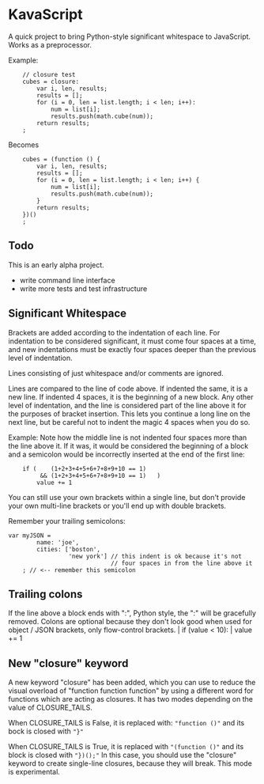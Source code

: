 # KavaScript #

A quick project to bring Python-style significant whitespace to JavaScript.  Works as a preprocessor.

Example:

        // closure test
        cubes = closure:
            var i, len, results;
            results = [];
            for (i = 0, len = list.length; i < len; i++):
                num = list[i];
                results.push(math.cube(num));
            return results;
        ;

Becomes

        cubes = (function () {
            var i, len, results;
            results = [];
            for (i = 0, len = list.length; i < len; i++) {
                num = list[i];
                results.push(math.cube(num));
            }
            return results;
        })()
        ;

## Todo ##

This is an early alpha project.

- write command line interface
- write more tests and test infrastructure

## Significant Whitespace ##

Brackets are added according to the indentation of each line.
For indentation to be considered significant, it must come
four spaces at a time, and new indentations must be exactly four
spaces deeper than the previous level of indentation.

Lines consisting of just whitespace and/or comments are ignored.

Lines are compared to the line of code above.  If indented the same, it
is a new line.  If indented 4 spaces, it is the beginning of a new block.
Any other level of indentation, and the line is considered part of the
line above it for the purposes of bracket insertion.  This lets you continue
a long line on the next line, but be careful not to indent the magic
4 spaces when you do so.

Example:  Note how the middle line is not indented four spaces
more than the line above it.  If it was, it would be considered the beginning
of a block and a semicolon would be incorrectly inserted at the end
of the first line:

        if (    (1+2+3+4+5+6+7+8+9+10 == 1)
             && (1+2+3+4+5+6+7+8+9+10 == 1)   )
            value += 1

You can still use your own brackets within a single line, but don't
provide your own multi-line brackets or you'll end up with double brackets.

Remember your trailing semicolons:

    var myJSON =
            name: 'joe',
            cities: ['boston',
                     'new york'] // this indent is ok because it's not
                                 // four spaces in from the line above it
        ; // <-- remember this semicolon

## Trailing colons ##

If the line above a block ends with ":", Python style, the ":" will be
gracefully removed.  Colons are optional because they don't look good
when used for object / JSON brackets, only flow-control brackets.
|    if (value < 10):
|        value += 1

## New "closure" keyword ##

A new keyword "closure" has been added, which you can use to reduce the visual overload of "function function function" by using a different word for functions which are acting as closures.  It has two modes depending on the value of CLOSURE_TAILS.

When CLOSURE_TAILS is False, it is replaced with: `"function ()"` and its bock is closed with `"}"`

When CLOSURE_TAILS is True, it is replaced with `"(function ()"` and its block is closed with `"})();"` In this case, you should use the "closure" keyword to create single-line closures, because they will break.  This mode is experimental.

